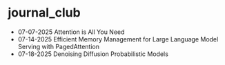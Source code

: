# journal_club

- 07-07-2025 Attention is All You Need
- 07-14-2025 Efficient Memory Management for Large Language Model Serving with PagedAttention
- 07-18-2025 Denoising Diffusion Probabilistic Models

